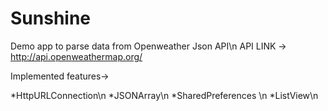 # Sunshine
Demo app to parse data from Openweather Json API\n
 API LINK -> http://api.openweathermap.org/
 
 Implemented features->
 
 *HttpURLConnection\n
 *JSONArray\n
 *SharedPreferences \n
 *ListView\n
 
